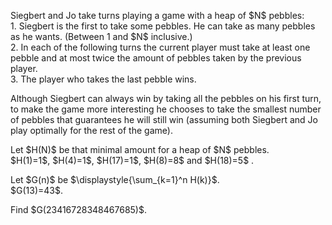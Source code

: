 <p>
Siegbert and Jo take turns playing a game with a heap of $N$ pebbles:<br />
1. Siegbert is the first to take some pebbles. He can take as many pebbles as he wants. (Between 1 and $N$ inclusive.)<br />
2. In each of the following turns the current player must take at least one pebble and at most twice the amount of pebbles taken by the previous player.<br />
3. The player who takes the last pebble wins.<br />
</p>
<p>
Although Siegbert can always win by taking all the pebbles on his first turn, to make the game more interesting he chooses to take the smallest number of pebbles that guarantees he will still win (assuming both Siegbert and Jo play optimally for the rest of the game).
</p>
<p>
Let $H(N)$ be that minimal amount for a heap of $N$ pebbles.<br />
$H(1)=1$, $H(4)=1$, $H(17)=1$, $H(8)=8$ and $H(18)=5$ .
</p>
<p>
Let $G(n)$ be $\displaystyle{\sum_{k=1}^n H(k)}$.<br />
$G(13)=43$.
</p>
<p>
Find $G(23416728348467685)$.
</p>

